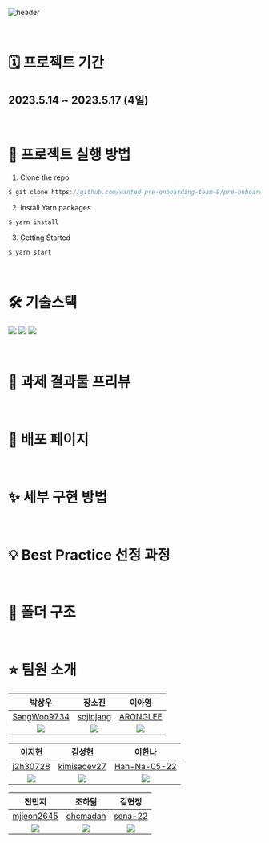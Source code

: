![header](https://capsule-render.vercel.app/api?type=waving&color=gradient&height=300&section=header&text=원티드%20프리온보딩%209팀%204차%20과제&fontSize=50)

<br/>

# 🗓️ 프로젝트 기간

## 2023.5.14 ~ 2023.5.17 (4일)

<br/>

# 📌 프로젝트 실행 방법

1. Clone the repo

```javascript
$ git clone https://github.com/wanted-pre-onboarding-team-9/pre-onboarding-10th-4-9.git
```

2. Install Yarn packages

```javascript
$ yarn install
```

3. Getting Started

```javascript
$ yarn start
```

<br/>

# 🛠️ 기술스택

<p>
<img src="https://img.shields.io/badge/React-61DAFB?style=flat-square&logo=React&logoColor=black"/>
<img src="https://img.shields.io/badge/Typescript-3178C6?style=flat-square&logo=Typescript&logoColor=white"/>
<img src="https://img.shields.io/badge/styled components-DB7093?style=flat-square&logo=styled-components&logoColor=white"/>
</p>

<br />

# 👀 과제 결과물 프리뷰

<br/>

# 🚀 배포 페이지

<br/>

# ✨ 세부 구현 방법

<br/>

# 💡 Best Practice 선정 과정

<br/>

# 📂 폴더 구조

<br/>

# ⭐️ 팀원 소개

|                          박상우                           |                           장소진                           |                          이아영                           |
| :-------------------------------------------------------: | :--------------------------------------------------------: | :-------------------------------------------------------: |
|       [SangWoo9734](https://github.com/SangWoo9734)       |         [sojinjang](https://github.com/sojinjang)          |          [ARONGLEE](https://github.com/ARONGLEE)          |
| ![](https://avatars.githubusercontent.com/u/49917043?v=4) | ![](https://avatars.githubusercontent.com/u/111125577?v=4) | ![](https://avatars.githubusercontent.com/u/74637336?v=4) |

|                          이지현                           |                          김성현                           |                          이한나                           |
| :-------------------------------------------------------: | :-------------------------------------------------------: | :-------------------------------------------------------: |
|          [j2h30728](https://github.com/j2h30728)          |       [kimisadev27](https://github.com/kimisadev27)       |      [Han-Na-05-22](https://github.com/Han-Na-05-22)      |
| ![](https://avatars.githubusercontent.com/u/60846068?v=4) | ![](https://avatars.githubusercontent.com/u/34756233?v=4) | ![](https://avatars.githubusercontent.com/u/97869178?v=4) |

|                           전민지                           |                          조하닮                           |                           김현정                           |
| :--------------------------------------------------------: | :-------------------------------------------------------: | :--------------------------------------------------------: |
|        [mjjeon2645](https://github.com/mjjeon2645)         |          [ohcmadah](https://github.com/ohcmadah)          |           [sena-22](https://github.com/sena-22)            |
| ![](https://avatars.githubusercontent.com/u/104840243?v=4) | ![](https://avatars.githubusercontent.com/u/52340070?v=4) | ![](https://avatars.githubusercontent.com/u/110877564?v=4) |
